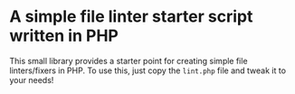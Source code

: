 # A simple file linter starter script written in PHP 

This small library provides a starter point for creating simple file linters/fixers in PHP. To use this, just copy the `lint.php` file and tweak it to your needs!
